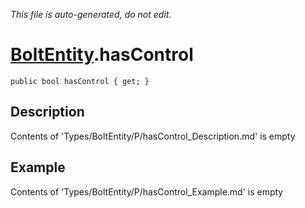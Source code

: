 *This file is auto-generated, do not edit.*

# [BoltEntity](Types/BoltEntity.md).hasControl
`public bool hasControl { get; }`
## Description
Contents of 'Types/BoltEntity/P/hasControl_Description.md' is empty
## Example
Contents of 'Types/BoltEntity/P/hasControl_Example.md' is empty

